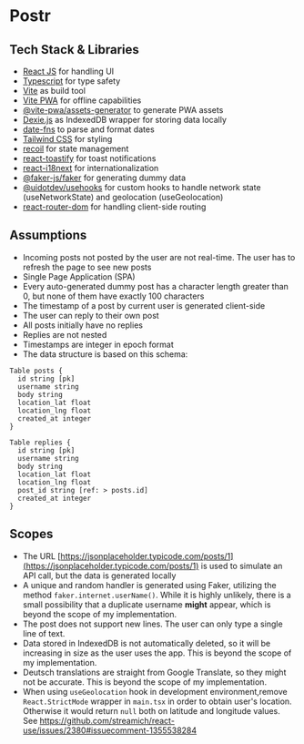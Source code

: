 # Postr

## Tech Stack & Libraries
- [React JS](https://react.dev/) for handling UI
- [Typescript](https://www.typescriptlang.org/) for type safety
- [Vite](https://vitejs.dev/) as build tool
- [Vite PWA](https://vite-pwa-org.netlify.app/) for offline capabilities
- [@vite-pwa/assets-generator](https://vite-pwa-org.netlify.app/assets-generator/) to generate PWA assets
- [Dexie.js](https://dexie.org/) as IndexedDB wrapper for storing data locally
- [date-fns](https://date-fns.org/) to parse and format dates
- [Tailwind CSS](https://tailwindcss.com/) for styling
- [recoil](https://recoiljs.org/) for state management
- [react-toastify](https://fkhadra.github.io/react-toastify/introduction/) for toast notifications
- [react-i18next](https://react.i18next.com/) for internationalization
- [@faker-js/faker](https://fakerjs.dev/) for generating dummy data
- [@uidotdev/usehooks](https://usehooks.com/) for custom hooks to handle network state (useNetworkState) and geolocation (useGeolocation)
- [react-router-dom](https://reactrouter.com/) for handling client-side routing

## Assumptions
- Incoming posts not posted by the user are not real-time. The user has to refresh the page to see new posts
- Single Page Application (SPA)
- Every auto-generated dummy post has a character length greater than 0, but none of them have exactly 100 characters
- The timestamp of a post by current user is generated client-side
- The user can reply to their own post
- All posts initially have no replies
- Replies are not nested
- Timestamps are integer in epoch format
- The data structure is based on this schema:
```dbml
Table posts {
  id string [pk]
  username string
  body string
  location_lat float
  location_lng float
  created_at integer
}

Table replies {
  id string [pk]
  username string
  body string
  location_lat float
  location_lng float
  post_id string [ref: > posts.id]
  created_at integer
}
```

## Scopes
- The URL [https://jsonplaceholder.typicode.com/posts/1](https://jsonplaceholder.typicode.com/posts/1) is used to simulate an API call, but the data is generated locally
- A unique and random handler is generated using Faker, utilizing the method `faker.internet.userName()`. While it is highly unlikely, there is a small possibility that a duplicate username **might** appear, which is beyond the scope of my implementation.
- The post does not support new lines. The user can only type a single line of text.
- Data stored in IndexedDB is not automatically deleted, so it will be increasing in size as the user uses the app. This is beyond the scope of my implementation.
- Deutsch translations are straight from Google Translate, so they might not be accurate. This is beyond the scope of my implementation.
- When using `useGeolocation` hook in development environment,remove `React.StrictMode` wrapper in `main.tsx` in order to obtain user's location. Otherwise it would return `null` both on latitude and longitude values. See https://github.com/streamich/react-use/issues/2380#issuecomment-1355538284